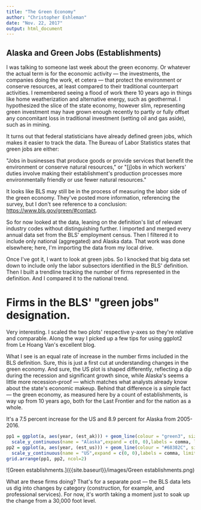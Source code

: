 ```yaml
---
title: "The Green Economy"
author: "Christopher Eshleman"
date: "Nov. 22, 2017"
output: html_document
---
```


## Alaska and Green Jobs (Establishments)
I was talking to someone last week about the green economy. Or whatever the actual term is for the economic activity — the investments, the companies doing the work, et cetera — that protect the environment or conserve resources, at least compared to their traditional counterpart activities. I remembered seeing a flood of work there 10 years ago in things like home weatherization and alternative energy, such as geothermal. I hypothesized the slice of the state economy, however slim, representing green investment may have grown enough recently to partly or fully offset any concomitant loss in traditional investment (setting oil and gas aside), such as in mining. 

It turns out that federal statisticians have already defined green jobs, which makes it easier to track the data. The Bureau of Labor Statistics states that green jobs are either:

"Jobs in businesses that produce goods or provide services that benefit the environment or conserve natural resources," or "[j]obs in which workers' duties involve making their establishment's production processes more environmentally friendly or use fewer natural resources." 

It looks like BLS may still be in the process of measuring the labor side of the green economy. They've posted more information, referencing the survey, but I don't see reference to a conclusion: https://www.bls.gov/green/#contact. 

So for now looked at the data, leaning on the definition's list of relevant industry codes without distinguishing further. I imported and merged every annual data set from the BLS' employment census. Then I filtered it to include only national (aggregated) and Alaska data. That work was done elsewhere; here, I'm importing the data from my local drive. 

Once I've got it, I want to look at green jobs. So I knocked that big data set down to include only the labor subsectors identified in the BLS' definition. Then I built a trendline tracking the number of firms represented in the definition. And I compared it to the national trend. 


# Firms in the BLS' "green jobs" designation.
Very interesting. I scaled the two plots' respective y-axes so they're relative and comparable. Along the way I picked up a few tips for using ggplot2 from Le Hoang Van's excellent blog. 

What I see is an equal rate of increase in the number firms included in the BLS definition. Sure, this is just a first cut at understanding changes in the green economy. And sure, the US plot is shaped differently, reflecting a dip during the recession and significant growth since, while Alaska's seems a little more recession-proof — which matches what analysts already know about the state's economic makeup. Behind that difference is a simple fact — the green economy, as measured here by a count of establishments, is way up from 10 years ago, both for the Last Frontier and for the nation as a whole. 

It's a 7.5 percent increase for the US and 8.9 percent for Alaska from 2005-2016.

```r
pp1 = ggplot(a, aes(year, (est_ak))) + geom_line(colour = "green3", size = 1.5) + 
  scale_y_continuous(name = "Alaska",expand = c(0, 0),labels = comma, limits = c(4250,5750)) 
pp2 = ggplot(a, aes(year, (est_us))) + geom_line(colour = "#68382C", size = 1.5) + 
  scale_y_continuous(name = "US",expand = c(0, 0),labels = comma, limits = c(1600000,2500000)) 
grid.arrange(pp1, pp2, ncol=2) 
```

![Green establishments.]({{site.baseurl}}/images/Green establishments.png)

What are these firms doing? That's for a separate post — the BLS data lets us dig into changes by category (construction, for example, and professional services). For now, it's worth taking a moment just to soak up the change from a 30,000 foot level. 
